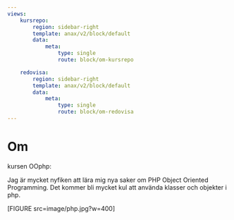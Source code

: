 ```yaml
---
views:
    kursrepo:
        region: sidebar-right
        template: anax/v2/block/default
        data:
            meta: 
                type: single
                route: block/om-kursrepo

    redovisa:
        region: sidebar-right
        template: anax/v2/block/default
        data:
            meta: 
                type: single
                route: block/om-redovisa
---
```

Om
=========================

kursen OOphp:

Jag är mycket nyfiken att lära mig nya saker om PHP Object Oriented Programming. Det kommer bli mycket kul att använda klasser och objekter i php.

[FIGURE src=image/php.jpg?w=400]
